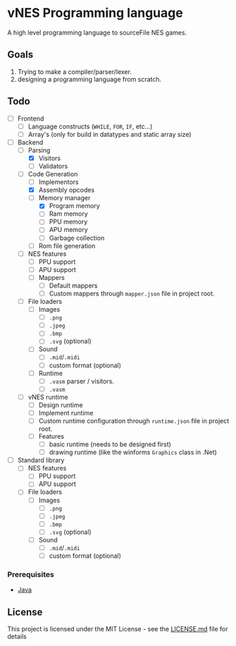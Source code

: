 # vNES Programming language
A high level programming language to sourceFile NES games.


## Goals
1. Trying to make a compiler/parser/lexer.
2. designing a programming language from scratch.

## Todo
- [ ] Frontend
    - [ ] Language constructs (``WHILE``, `FOR`, `IF`, etc...)
    - [ ] Array's (only for build in datatypes and static array size)
- [ ] Backend
    - [ ] Parsing
        - [x] Visitors
        - [ ] Validators
        
    - [ ] Code Generation
        - [ ] Implementors
        - [x] Assembly opcodes
        - [ ] Memory manager
            - [x] Program memory
            - [ ] Ram memory
            - [ ] PPU memory
            - [ ] APU memory
            - [ ] Garbage collection
        - [ ] Rom file generation
    - [ ] NES features
        - [ ] PPU support
        - [ ] APU support
        - [ ] Mappers
            - [ ] Default mappers
            - [ ] Custom mappers through `mapper.json` file in project root.
    - [ ] File loaders
        - [ ] Images
            - [ ] `.png`
            - [ ] `.jpeg`
            - [ ] `.bmp`
            - [ ] `.svg` (optional)
        - [ ] Sound
            - [ ] `.mid`/`.midi`
            - [ ] custom format (optional)
        - [ ] Runtime
            - [ ] `.vasm` parser / visitors.
            - [ ] `.vasm`
     - [ ] vNES runtime
        - [ ] Design runtime
        - [ ] Implement runtime
        - [ ] Custom runtime configuration through `runtime.json` file in project root.
        - [ ] Features
            - [ ] basic runtime (needs to be designed first)
            - [ ] drawing runtime (like the winforms `Graphics` class in .Net)
- [ ] Standard library
    - [ ] NES features
        - [ ] PPU support
        - [ ] APU support
    - [ ] File loaders
        - [ ] Images
            - [ ] `.png`
            - [ ] `.jpeg`
            - [ ] `.bmp`
            - [ ] `.svg` (optional)
        - [ ] Sound
            - [ ] `.mid`/`.midi`
            - [ ] custom format (optional)

### Prerequisites

* [Java](https://java.com/download)



## License

This project is licensed under the MIT License - see the [LICENSE.md](LICENSE.md) file for details
